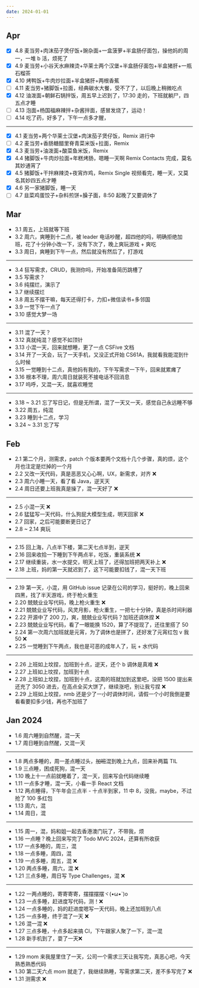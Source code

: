 ```yaml
---
date: 2024-01-01
---
```



## Apr


- [x] 4.8 麦当劳+肉沫茄子煲仔饭+豌杂面+一盒菠萝+半盒肠仔面包，操他妈的周一，一堆 b 活，烦死了
- [x] 4.9 麦当劳+小谷天水麻辣烫+华莱士两个汉堡+半盒肠仔面包+半盒猪肝+一瓶石榴茶
- [x] 4.10 烤鸭饭+牛肉炒拉面+半盒猪肝+两根香蕉
- [ ] 4.11 麦当劳+猪脚饭+拉面，经典碳水大餐，受不了了，以后晚上稍微吃点
- [x] 4.12 油泼面+朝鲜石锅拌饭，周五早上迟到了，17:30 走的，下班就躺尸，四五点才睡
- [ ] 4.13 泡面+杨国福麻辣拌+杂酱拌面，感冒发烧了，运动！
- [ ] 4.14 吃了药，好多了，下午一点多才醒，

--- 

- [x] 4.1 麦当劳+两个华莱士汉堡+肉沫茄子煲仔饭，Remix 进行中
- [ ] 4.2 麦当劳+香肠糖醋里脊青菜米饭+拉面，Remix
- [x] 4.3 麦当劳+油泼面+酸菜鱼米饭，Remix
- [x] 4.4 猪脚饭+牛肉炒拉面+年糕烤肠，嗯睡一天啊 Remix Contacts 完成，莫名其妙通宵了
- [x] 4.5 猪脚饭+干拌麻辣烫+夜宵炸鸡，Remix Single 视频看完，睡一天，又莫名其妙四五点才睡
- [x] 4.6 另一家猪脚饭，睡一天
- [ ] 4.7 韭菜鸡蛋饺子+杂料煎饼+臊子面，8:50 起晚了又要调休了

## Mar

- 3.1 周五，上班就等下班
- 3.2 周六，爽睡到十二点，被 leader 电话吵醒，超四他的吗，明确拒绝加班，花了十分钟小改一下，没有下次了，晚上爽玩游戏 + 爽吃
- 3.3 周日，爽睡到下午一点，然后就没有然后了，打游戏

---

- 3.4 狂写需求，CRUD，我测你吗，开始准备简历跳槽了
- 3.5 写需求？
- 3.6 纯摆烂，演示了
- 3.7 继续摆烂
- 3.8 周五不摆干嘛，每天还得打卡，力扣+微信读书+多邻国
- 3.9 一觉下午一点了
- 3.10 感觉大梦一场

---

- 3.11 混了一天？
- 3.12 真就纯混？感觉不如顶针
- 3.13 小混一天，回来就想睡，更了一点 CSFive 文档
- 3.14 开了一天会，玩了一天手机，又没正式开始 CS61A，我就看我能混到什么时候
- 3.15 一觉睡到十二点，真他妈有我的，下午写需求一下午，回来就累瘫了
- 3.16 根本不理，周六周日就装死不接电话不回消息
- 3.17 呜呼，又混一天，就喜欢睡觉

---

- 3.18 ~ 3.21 忘了写日记，但是无所谓，混了一天又一天，感觉自己永远睡不够
- 3.22 周五，纯混
- 3.23 睡到十二点，学习
- 3.24 ~ 3.31 忘了写

## Feb

- 2.1 第二个月，测需求，patch 个版本要两个文档十几个步骤，真的烦，这个月也注定是烂掉的一个月
- 2.2 又改一天代码，真是恶恶又心心啊，UX，新需求，对齐 ❌
- 2.3 周六小睡一天，看了看 Java，逆天天
- 2.4 周日还要上班我真是操了，混一天好了 ❌

---

- 2.5 小混一天 ❌
- 2.6 猛猛写一天代码，什么狗屁大模型生成，明天回家 ❌
- 2.7 回家，之后可能要断更日记了
- 2.8 ~ 2.14 爽玩

---

- 2.15 回上海，八点半下楼，第二天七点半到，逆天
- 2.16 回来收拾一下睡到下午两点半，吃饭，重装系统 ❌
- 2.17 继续重装，水一水提交，明天上班了，还得加班把两天补上 ❌
- 2.18 上班，妈的第一天就迟到了，这下可能要扣钱了，混一天下班

---

- 2.19 第一天，小混，用 GitHub issue 记录在公司的学习，挺好的，晚上回来四黑，找了半天游戏，终于枪火重生
- 2.20 兢兢业业写代码，晚上枪火重生 ❌
- 2.21 兢兢业业写代码，风灵月影，枪火重生，一把七十分钟，真是杀时间利器
- 2.22 开源中了 200 刀，爽，兢兢业业写代码？加班还调休捏 ❌
- 2.23 兢兢业业写代码，看了一眼能换 1520，算了不提现了，还往里搭了 50
- 2.24 第一次周六加班就是元宵，为了调休也是拼了，还好发了元宵红包 v 我50 ❌
- 2.25 一觉睡到下午两点，我也是可恶的成年人了，玩 + 水代码

---

- 2.26 上班如上坟捏，加班到十点，逆天，还个 b 调休是真难 ❌
- 2.27 上班如上坟捏，加班到十点
- 2.28 上班如上坟捏，加班到十点，这周的班就加到这里吧，没把 1500 提出来还充了 3050 进去，在高点全买大饼了，继续涨吧，别让我亏捏 ❌
- 2.29 上班如上坟捏，nmb 还是少了一小时调休时间，请假一个小时我倒是要看看要扣多少钱，再也不加班了

## Jan 2024

- 1.6 周六睡到自然醒，混一天
- 1.7 周日睡到自然醒，又混一天

---

- 1.8 两点多睡的，周一差点睡过头，~~加班~~混到晚上九点，回来补两篇 TIL
- 1.9 三点睡，困成死狗，混一天
- 1.10 晚上十一点前就睡着了，混一天，回来写会代码继续睡
- 1.11 一点多才睡，混一天，小看一手 React 文档
- 1.12 两点睡得，下午年会三点半 - 十点半到家，11 中 8，没我，maybe，不过抢了 100 多红包
- 1.13 周六，混
- 1.14 周日，混

---

- 1.15 周一，混，妈和姐一起去香港澳门玩了，不带我，烦
- 1.16 一点睡？晚上回来写完了 Todo MVC 2024，还算有所收获
- 1.17 一点多睡的，周三，混
- 1.18 一点多睡，周四，混
- 1.19 一点多睡，周五，混 ❌
- 1.20 两点多睡，周六，混 ❌
- 1.21 三点多睡，周日写 Type Challenges，混 ❌

---

- 1.22 一两点睡的，寄寄寄寄，摆摆摆摆ヾ(•ω•\`)o
- 1.23 一点多睡，赶进度写代码，测！❌
- 1.24 一点多睡的，妈的赶进度嗯写一天代码，晚上还加班到八点
- 1.25 一点多睡，终于混了一天 ❌
- 1.26 混一混 ❌
- 1.27 三点多睡，十点多起来搞 CI，下午跟家人聚了一下，混一混
- 1.28 新手机到了，耍了一天❌

---

- 1.29 mom 来我屋里住了一天，公司一个需求三天让我写完，真恶心吧，今天熟悉熟悉代码
- 1.30 第二天六点 mom 就走了，我继续熟睡，写需求第二天，差不多写完了 ❌
- 1.31 测需求 ❌
